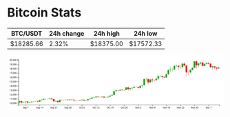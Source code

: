 # Bitcoin Stats

BTC/USDT|24h change|24h high|24h low|
|---|---|---|---|
|$18285.66|2.32%|$18375.00|$17572.33|

<img src="./chart.svg">

